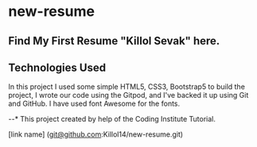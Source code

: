 # new-resume
## Find My First Resume "Killol Sevak" here.

## Technologies Used

 In this project I used some simple HTML5, CSS3, Bootstrap5 to build the project, I wrote our code using the Gitpod, and I've backed it up using Git and GitHub.
 I have used font Awesome for the fonts. 

 --* This project created by help of the Coding Institute Tutorial. 

 [link name] (git@github.com:Killol14/new-resume.git)